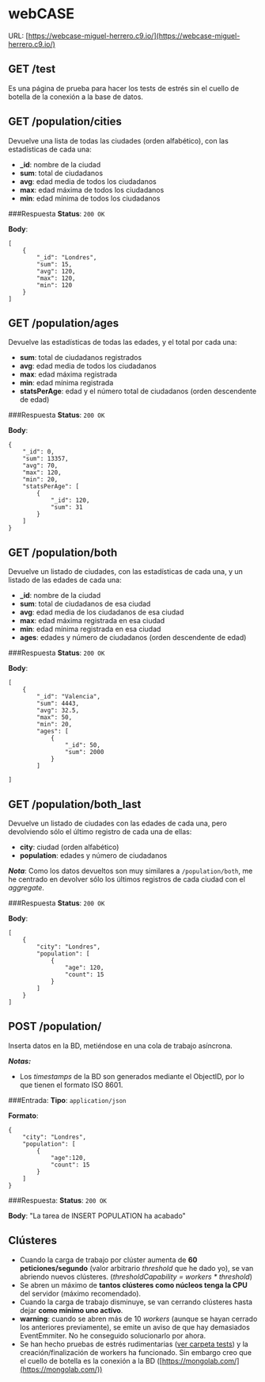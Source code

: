 # webCASE
URL: [https://webcase-miguel-herrero.c9.io/](https://webcase-miguel-herrero.c9.io/)

## GET /test
Es una página de prueba para hacer los tests de estrés sin el cuello de botella de la conexión a la base de datos.

## GET /population/cities
Devuelve una lista de todas las ciudades (orden alfabético), con las estadísticas de cada una:

- **_id**: nombre de la ciudad
- **sum**: total de ciudadanos
- **avg**: edad media de todos los ciudadanos
- **max**: edad máxima de todos los ciudadanos
- **min**: edad mínima de todos los ciudadanos

###Respuesta
**Status**: `200 OK`

**Body**:

    [
        {
            "_id": "Londres",
            "sum": 15,
            "avg": 120,
            "max": 120,
            "min": 120
        }
    ]

## GET /population/ages
Devuelve las estadísticas de todas las edades, y el total por cada una:

- **sum**: total de ciudadanos registrados
- **avg**: edad media de todos los ciudadanos
- **max**: edad máxima registrada
- **min**: edad mínima registrada
- **statsPerAge**: edad y el número total de ciudadanos (orden descendente de edad)

###Respuesta
**Status**: `200 OK`

**Body**:

    {
        "_id": 0,
        "sum": 13357,
        "avg": 70,
        "max": 120,
        "min": 20,
        "statsPerAge": [
            {
                "_id": 120,
                "sum": 31
            }
        ]
    }

## GET /population/both
Devuelve un listado de ciudades, con las estadísticas de cada una, y un listado de las edades de cada una:

- **_id**: nombre de la ciudad
- **sum**: total de ciudadanos de esa ciudad
- **avg**: edad media de los ciudadanos de esa ciudad
- **max**: edad máxima registrada en esa ciudad
- **min**: edad mínima registrada en esa ciudad
- **ages**: edades y número de ciudadanos (orden descendente de edad)

###Respuesta
**Status**: `200 OK`

**Body**:

    [
        {
            "_id": "Valencia",
            "sum": 4443,
            "avg": 32.5,
            "max": 50,
            "min": 20,
            "ages": [
                {
                    "_id": 50,
                    "sum": 2000
                }
            ]
        
    ]

## GET /population/both_last
Devuelve un listado de ciudades con las edades de cada una, pero devolviendo sólo el último registro de cada una de ellas:

- **city**: ciudad (orden alfabético)
- **population**: edades y número de ciudadanos

**_Nota_**: Como los datos devueltos son muy similares a `/population/both`, me he centrado en devolver sólo los últimos registros de cada ciudad con el _aggregate_.

###Respuesta
**Status**: `200 OK`

**Body**:

    [
        {
            "city": "Londres",
            "population": [
                {
                    "age": 120,
                    "count": 15
                }
            ]
        }
    ]

## POST /population/
Inserta datos en la BD, metiéndose en una cola de trabajo asíncrona.

_**Notas:**_

- Los _timestamps_ de la BD son generados mediante el ObjectID, por lo que tienen el formato ISO 8601.

###Entrada:
**Tipo**: `application/json`

**Formato**:

    {
    	"city": "Londres",
    	"population": [
			{
			    "age":120,
			    "count": 15
			}
    	]
	}

###Respuesta:
**Status**: `200 OK`

**Body**: "La tarea de INSERT POPULATION ha acabado"

## Clústeres
- Cuando la carga de trabajo por clúster aumenta de **60 peticiones/segundo** (valor arbitrario _threshold_ que he dado yo), se van abriendo nuevos clústeres. (_thresholdCapability = workers * threshold_)
- Se abren un máximo de **tantos clústeres como núcleos tenga la CPU** del servidor (máximo recomendado).
- Cuando la carga de trabajo disminuye, se van cerrando clústeres hasta dejar **como mínimo uno activo**.
- **warning**: cuando se abren más de 10 _workers_ (aunque se hayan cerrado los anteriores previamente), se emite un aviso de que hay demasiados EventEmmiter. No he conseguido solucionarlo por ahora.
- Se han hecho pruebas de estrés rudimentarias ([ver carpeta tests](https://github.com/Miguel-Herrero/webcase/tree/master/tests)) y la creación/finalización de workers ha funcionado. Sin embargo creo que el cuello de botella es la conexión a la BD ([https://mongolab.com/](https://mongolab.com/))
